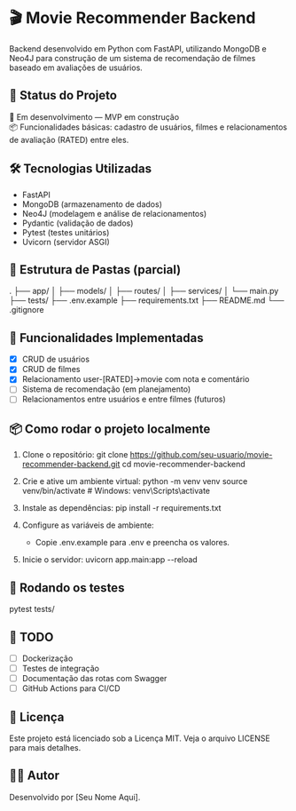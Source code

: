 # 🎬 Movie Recommender Backend

Backend desenvolvido em Python com FastAPI, utilizando MongoDB e Neo4J para construção de um sistema de recomendação de filmes baseado em avaliações de usuários.

## 🚧 Status do Projeto

🚀 Em desenvolvimento — MVP em construção  
📦 Funcionalidades básicas: cadastro de usuários, filmes e relacionamentos de avaliação (RATED) entre eles.

## 🛠️ Tecnologias Utilizadas

- FastAPI
- MongoDB (armazenamento de dados)
- Neo4J (modelagem e análise de relacionamentos)
- Pydantic (validação de dados)
- Pytest (testes unitários)
- Uvicorn (servidor ASGI)

## 📂 Estrutura de Pastas (parcial)

.
├── app/
│   ├── models/
│   ├── routes/
│   ├── services/
│   └── main.py
├── tests/
├── .env.example
├── requirements.txt
├── README.md
└── .gitignore

## 🔄 Funcionalidades Implementadas

- [x] CRUD de usuários
- [x] CRUD de filmes
- [x] Relacionamento user-[RATED]->movie com nota e comentário
- [ ] Sistema de recomendação (em planejamento)
- [ ] Relacionamentos entre usuários e entre filmes (futuros)

## 📦 Como rodar o projeto localmente

1. Clone o repositório:
   git clone https://github.com/seu-usuario/movie-recommender-backend.git
   cd movie-recommender-backend

2. Crie e ative um ambiente virtual:
   python -m venv venv
   source venv/bin/activate  # Windows: venv\Scripts\activate

3. Instale as dependências:
   pip install -r requirements.txt

4. Configure as variáveis de ambiente:
   - Copie .env.example para .env e preencha os valores.

5. Inicie o servidor:
   uvicorn app.main:app --reload

## 🧪 Rodando os testes

pytest tests/

## 📌 TODO

- [ ] Dockerização
- [ ] Testes de integração
- [ ] Documentação das rotas com Swagger
- [ ] GitHub Actions para CI/CD

## 📄 Licença

Este projeto está licenciado sob a Licença MIT. Veja o arquivo LICENSE para mais detalhes.

## 🙋‍♂️ Autor

Desenvolvido por [Seu Nome Aqui].
